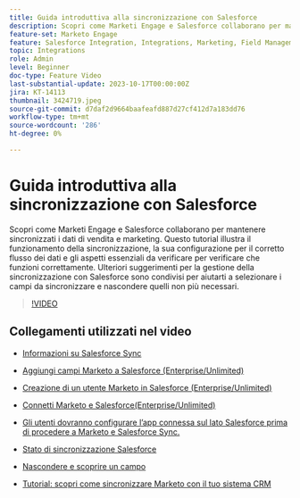 ```yaml
---
title: Guida introduttiva alla sincronizzazione con Salesforce
description: Scopri come Marketi Engage e Salesforce collaborano per mantenere sincronizzati i dati di vendita e marketing. Questo tutorial illustra il funzionamento della sincronizzazione, la sua configurazione per il corretto flusso dei dati e gli aspetti essenziali da verificare per verificare che funzioni correttamente.
feature-set: Marketo Engage
feature: Salesforce Integration, Integrations, Marketing, Field Management, Administration
topic: Integrations
role: Admin
level: Beginner
doc-type: Feature Video
last-substantial-update: 2023-10-17T00:00:00Z
jira: KT-14113
thumbnail: 3424719.jpeg
source-git-commit: d7daf2d9664baafeafd887d27cf412d7a183dd76
workflow-type: tm+mt
source-wordcount: '286'
ht-degree: 0%

---
```



# Guida introduttiva alla sincronizzazione con Salesforce

Scopri come Marketi Engage e Salesforce collaborano per mantenere sincronizzati i dati di vendita e marketing. Questo tutorial illustra il funzionamento della sincronizzazione, la sua configurazione per il corretto flusso dei dati e gli aspetti essenziali da verificare per verificare che funzioni correttamente. Ulteriori suggerimenti per la gestione della sincronizzazione con Salesforce sono condivisi per aiutarti a selezionare i campi da sincronizzare e nascondere quelli non più necessari.

>[!VIDEO](https://video.tv.adobe.com/v/3424719/?learn=on)

## Collegamenti utilizzati nel video

* [Informazioni su Salesforce Sync](https://experienceleague.adobe.com/docs/marketo/using/product-docs/crm-sync/salesforce-sync/understanding-the-salesforce-sync.html)

* [Aggiungi campi Marketo a Salesforce (Enterprise/Unlimited)](https://experienceleague.adobe.com/docs/marketo/using/product-docs/crm-sync/salesforce-sync/setup/enterprise-unlimited-edition/step-1-of-3-add-marketo-fields-to-salesforce-enterprise-unlimited.html)

* [Creazione di un utente Marketo in Salesforce (Enterprise/Unlimited)](https://experienceleague.adobe.com/docs/marketo/using/product-docs/crm-sync/salesforce-sync/setup/enterprise-unlimited-edition/step-2-of-3-create-a-salesforce-user-for-marketo-enterprise-unlimited.html)

* [Connetti Marketo e Salesforce(Enterprise/Unlimited)](https://experienceleague.adobe.com/docs/marketo/using/product-docs/crm-sync/salesforce-sync/setup/enterprise-unlimited-edition/step-3-of-3-connect-marketo-and-salesforce-enterprise-unlimited.html)

* [Gli utenti dovranno configurare l’app connessa sul lato Salesforce prima di procedere a Marketo e Salesforce Sync.](https://experienceleague.adobe.com/docs/marketo/using/product-docs/crm-sync/salesforce-sync/log-in-using-oauth-2-0.html)

* [Stato di sincronizzazione Salesforce](https://experienceleague.adobe.com/docs/marketo/using/product-docs/crm-sync/salesforce-sync/salesforce-sync-status.html)

* [Nascondere e scoprire un campo](https://experienceleague.adobe.com/docs/marketo/using/product-docs/administration/field-management/hide-and-unhide-a-field.html)

* [Tutorial: scopri come sincronizzare Marketo con il tuo sistema CRM](https://experienceleague.adobe.com/docs/marketo-learn/tutorials/lead-and-data-management/crm-sync-learn.html)
